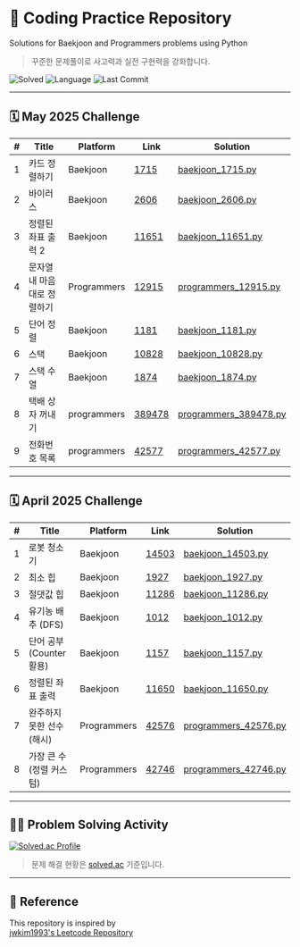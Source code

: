 # :brain: Coding Practice Repository
Solutions for Baekjoon and Programmers problems using Python

> 꾸준한 문제풀이로 사고력과 실전 구현력을 강화합니다.

![Solved](https://img.shields.io/badge/solved--problems-14-green)
![Language](https://img.shields.io/badge/language-python-blue)
![Last Commit](https://img.shields.io/github/last-commit/rohanudev/coding)

---

## 🗓 May 2025 Challenge

| #  | Title                        | Platform    | Link                                                                                   | Solution                                                  |
|----|------------------------------|-------------|----------------------------------------------------------------------------------------|-----------------------------------------------------------|
| 1  | 카드 정렬하기                | Baekjoon    | [1715](https://www.acmicpc.net/problem/1715)                                           | [baekjoon_1715.py](./algorithm/python/may_2025/baekjoon_1715.py) |
| 2  | 바이러스                     | Baekjoon    | [2606](https://www.acmicpc.net/problem/2606)                                           | [baekjoon_2606.py](./algorithm/python/may_2025/baekjoon_2606.py) |
| 3  | 정렬된 좌표 출력 2          | Baekjoon    | [11651](https://www.acmicpc.net/problem/11651)                                         | [baekjoon_11651.py](./algorithm/python/may_2025/baekjoon_11651.py) |
| 4  | 문자열 내 마음대로 정렬하기 | Programmers | [12915](https://school.programmers.co.kr/learn/courses/30/lessons/12915)               | [programmers_12915.py](./algorithm/python/may_2025/programmers_12915.py) |
| 5  | 단어 정렬                    | Baekjoon    | [1181](https://www.acmicpc.net/problem/1181)                                           | [baekjoon_1181.py](./algorithm/python/may_2025/baekjoon_1181.py) |
| 6  | 스택                    | Baekjoon    | [10828](https://www.acmicpc.net/problem/10828)                                           | [baekjoon_10828.py](./algorithm/python/may_2025/baekjoon_10828.py) |
| 7  | 스택 수열                   | Baekjoon    | [1874](https://www.acmicpc.net/problem/1874)                                           | [baekjoon_1874.py](./algorithm/python/may_2025/baekjoon_1874.py) |
| 8  | 택배 상자 꺼내기                   | programmers    | [389478](https://school.programmers.co.kr/learn/courses/30/lessons/389478)                                           | [programmers_389478.py](./algorithm/python/may_2025/programmers_389478.py) |
| 9  | 전화번호 목록                   | programmers    | [42577](https://school.programmers.co.kr/learn/courses/30/lessons/42577)                                           | [programmers_42577.py](./algorithm/python/may_2025/programmers_42577.py) |

---

## 🗓 April 2025 Challenge

| #  | Title                        | Platform    | Link                                                                                   | Solution                                                  |
|----|------------------------------|-------------|----------------------------------------------------------------------------------------|-----------------------------------------------------------|
| 1  | 로봇 청소기                  | Baekjoon    | [14503](https://www.acmicpc.net/problem/14503)                                         | [baekjoon_14503.py](./algorithm/python/april_2025/baekjoon_14503.py) |
| 2  | 최소 힙                      | Baekjoon    | [1927](https://www.acmicpc.net/problem/1927)                                           | [baekjoon_1927.py](./algorithm/python/april_2025/baekjoon_1927.py) |
| 3  | 절댓값 힙                    | Baekjoon    | [11286](https://www.acmicpc.net/problem/11286)                                         | [baekjoon_11286.py](./algorithm/python/april_2025/baekjoon_11286.py) |
| 4  | 유기농 배추 (DFS)           | Baekjoon    | [1012](https://www.acmicpc.net/problem/1012)                                           | [baekjoon_1012.py](./algorithm/python/april_2025/baekjoon_1012.py) |
| 5  | 단어 공부 (Counter 활용)     | Baekjoon    | [1157](https://www.acmicpc.net/problem/1157)                                           | [baekjoon_1157.py](./algorithm/python/april_2025/baekjoon_1157.py) |
| 6  | 정렬된 좌표 출력             | Baekjoon    | [11650](https://www.acmicpc.net/problem/11650)                                         | [baekjoon_11650.py](./algorithm/python/april_2025/baekjoon_11650.py) |
| 7  | 완주하지 못한 선수 (해시)    | Programmers | [42576](https://school.programmers.co.kr/learn/courses/30/lessons/42576)               | [programmers_42576.py](./algorithm/python/april_2025/programmers_42576.py) |
| 8  | 가장 큰 수 (정렬 커스텀)     | Programmers | [42746](https://school.programmers.co.kr/learn/courses/30/lessons/42746)               | [programmers_42746.py](./algorithm/python/april_2025/programmers_42746.py) |

---

## 👨‍💻 Problem Solving Activity

[![Solved.ac Profile](http://mazassumnida.wtf/api/v2/generate_badge?boj=rohanu)](https://solved.ac/rohanu)

> 문제 해결 현황은 [solved.ac](https://solved.ac/) 기준입니다.

---

## 🙌 Reference
This repository is inspired by  
[jwkim1993's Leetcode Repository](https://github.com/jwkim1993/leetcode)

